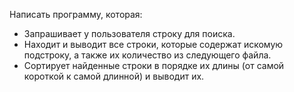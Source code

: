 Написать программу, которая:

- Запрашивает у пользователя строку для поиска.
- Находит и выводит все строки, которые содержат искомую подстроку, а также их количество из следующего файла.
- Сортирует найденные строки в порядке их длины (от самой короткой к самой длинной) и выводит их.
